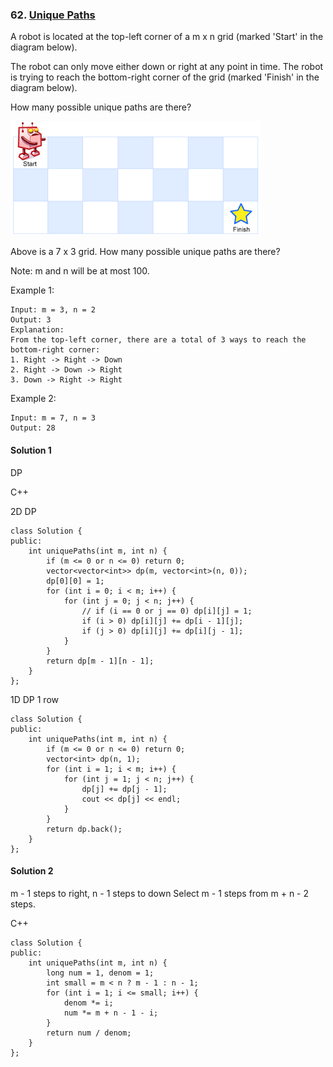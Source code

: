 ### 62\. [Unique Paths](https://leetcode.com/problems/unique-paths/)

A robot is located at the top-left corner of a m x n grid (marked 'Start' in the diagram below).

The robot can only move either down or right at any point in time. The robot is trying to reach the bottom-right corner of the grid (marked 'Finish' in the diagram below).

How many possible unique paths are there?

![alt text](robot_maze.png "robot_maze.png")


Above is a 7 x 3 grid. How many possible unique paths are there?

Note: m and n will be at most 100.

Example 1:
```
Input: m = 3, n = 2
Output: 3
Explanation:
From the top-left corner, there are a total of 3 ways to reach the bottom-right corner:
1. Right -> Right -> Down
2. Right -> Down -> Right
3. Down -> Right -> Right
```
Example 2:
```
Input: m = 7, n = 3
Output: 28
```

#### Solution 1

DP

C++

2D DP

```
class Solution {
public:
    int uniquePaths(int m, int n) {
        if (m <= 0 or n <= 0) return 0;
        vector<vector<int>> dp(m, vector<int>(n, 0));
        dp[0][0] = 1;
        for (int i = 0; i < m; i++) {
            for (int j = 0; j < n; j++) {
                // if (i == 0 or j == 0) dp[i][j] = 1;
                if (i > 0) dp[i][j] += dp[i - 1][j];
                if (j > 0) dp[i][j] += dp[i][j - 1];
            }
        }
        return dp[m - 1][n - 1];
    }
};
```


1D DP 1 row

```
class Solution {
public:
    int uniquePaths(int m, int n) {
        if (m <= 0 or n <= 0) return 0;
        vector<int> dp(n, 1);
        for (int i = 1; i < m; i++) {
            for (int j = 1; j < n; j++) {
                dp[j] += dp[j - 1];
                cout << dp[j] << endl;
            }
        }
        return dp.back();
    }
};
```

#### Solution 2

m - 1 steps to right, n - 1 steps to down
Select m - 1 steps from m + n - 2 steps.

C++

```
class Solution {
public:
    int uniquePaths(int m, int n) {
        long num = 1, denom = 1;
        int small = m < n ? m - 1 : n - 1;
        for (int i = 1; i <= small; i++) {
            denom *= i;
            num *= m + n - 1 - i;
        }
        return num / denom;
    }
};
```

